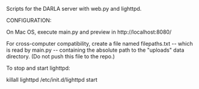 Scripts for the DARLA server with web.py and lighttpd.

CONFIGURATION:

On Mac OS, execute main.py and preview in http://localhost:8080/

For cross-computer compatibility, create a file named filepaths.txt -- which is read by main.py -- containing the absolute path to the "uploads" data directory. (Do not push this file to the repo.)

To stop and start lighttpd: 

killall lighttpd
/etc/init.d/lighttpd start

